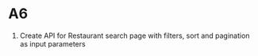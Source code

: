 # A6

1. Create API for Restaurant search page with filters, sort and pagination as input parameters
